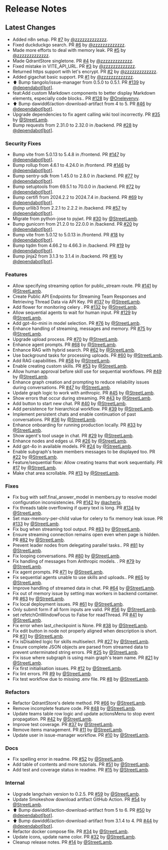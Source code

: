 # Release Notes

## Latest Changes

* Added n8n setup. PR [#7](https://github.com/zzzzzzzzzzzzz/tribe/pull/7) by [@zzzzzzzzzzzzz](https://github.com/zzzzzzzzzzzzz).
* Fixed duckduckgo search. PR [#6](https://github.com/zzzzzzzzzzzzz/tribe/pull/6) by [@zzzzzzzzzzzzz](https://github.com/zzzzzzzzzzzzz).
* Made more efforts to deal with memory leak. PR [#5](https://github.com/zzzzzzzzzzzzz/tribe/pull/5) by [@zzzzzzzzzzzzz](https://github.com/zzzzzzzzzzzzz).
* Made QdrantStore singletone. PR [#4](https://github.com/zzzzzzzzzzzzz/tribe/pull/4) by [@zzzzzzzzzzzzz](https://github.com/zzzzzzzzzzzzz).
* Fixed mistake in VITE_API_URL. PR [#3](https://github.com/zzzzzzzzzzzzz/tribe/pull/3) by [@zzzzzzzzzzzzz](https://github.com/zzzzzzzzzzzzz).
* Returned https support with let's encrypt. PR [#2](https://github.com/zzzzzzzzzzzzz/tribe/pull/2) by [@zzzzzzzzzzzzz](https://github.com/zzzzzzzzzzzzz).
* Added gigachat basic support. PR [#1](https://github.com/zzzzzzzzzzzzz/tribe/pull/1) by [@zzzzzzzzzzzzz](https://github.com/zzzzzzzzzzzzz).
* ⬆ Bump tiangolo/issue-manager from 0.5.0 to 0.5.1. PR [#139](https://github.com/StreetLamb/tribe/pull/139) by [@dependabot[bot]](https://github.com/apps/dependabot).
* feat:Add custom Markdown components to better display Markdown elements, especially code blocks.. PR [#128](https://github.com/StreetLamb/tribe/pull/128) by [@Onelevenvy](https://github.com/Onelevenvy).
* ⬆ Bump dawidd6/action-download-artifact from 4 to 5. PR [#46](https://github.com/StreetLamb/tribe/pull/46) by [@dependabot[bot]](https://github.com/apps/dependabot).
* Upgrade dependencies to fix agent calling wiki tool incorrectly. PR [#35](https://github.com/StreetLamb/tribe/pull/35) by [@StreetLamb](https://github.com/StreetLamb).
* Bump requests from 2.31.0 to 2.32.0 in /backend. PR [#28](https://github.com/StreetLamb/tribe/pull/28) by [@dependabot[bot]](https://github.com/apps/dependabot).

### Security Fixes

* Bump vite from 5.0.13 to 5.4.8 in /frontend. PR [#147](https://github.com/StreetLamb/tribe/pull/147) by [@dependabot[bot]](https://github.com/apps/dependabot).
* Bump rollup from 4.6.1 to 4.24.0 in /frontend. PR [#146](https://github.com/StreetLamb/tribe/pull/146) by [@dependabot[bot]](https://github.com/apps/dependabot).
* Bump sentry-sdk from 1.45.0 to 2.8.0 in /backend. PR [#77](https://github.com/StreetLamb/tribe/pull/77) by [@dependabot[bot]](https://github.com/apps/dependabot).
* Bump setuptools from 69.5.1 to 70.0.0 in /backend. PR [#72](https://github.com/StreetLamb/tribe/pull/72) by [@dependabot[bot]](https://github.com/apps/dependabot).
* Bump certifi from 2024.2.2 to 2024.7.4 in /backend. PR [#69](https://github.com/StreetLamb/tribe/pull/69) by [@dependabot[bot]](https://github.com/apps/dependabot).
* Bump urllib3 from 2.2.1 to 2.2.2 in /backend. PR [#57](https://github.com/StreetLamb/tribe/pull/57) by [@dependabot[bot]](https://github.com/apps/dependabot).
* Migrate from python-jose to pyjwt. PR [#30](https://github.com/StreetLamb/tribe/pull/30) by [@StreetLamb](https://github.com/StreetLamb).
* Bump gunicorn from 21.2.0 to 22.0.0 in /backend. PR [#20](https://github.com/StreetLamb/tribe/pull/20) by [@dependabot[bot]](https://github.com/apps/dependabot).
* Bump vite from 5.0.12 to 5.0.13 in /frontend. PR [#18](https://github.com/StreetLamb/tribe/pull/18) by [@dependabot[bot]](https://github.com/apps/dependabot).
* Bump tqdm from 4.66.2 to 4.66.3 in /backend. PR [#19](https://github.com/StreetLamb/tribe/pull/19) by [@dependabot[bot]](https://github.com/apps/dependabot).
* Bump jinja2 from 3.1.3 to 3.1.4 in /backend. PR [#16](https://github.com/StreetLamb/tribe/pull/16) by [@dependabot[bot]](https://github.com/apps/dependabot).

### Features

* Allow specifying streaming option for public_stream route. PR [#141](https://github.com/StreetLamb/tribe/pull/141) by [@StreetLamb](https://github.com/StreetLamb).
* Create Public API Endpoints for Streaming Team Responses and Retrieving Thread Data via API Key. PR [#137](https://github.com/StreetLamb/tribe/pull/137) by [@StreetLamb](https://github.com/StreetLamb).
* Add flower for monitoring celery . PR [#132](https://github.com/StreetLamb/tribe/pull/132) by [@StreetLamb](https://github.com/StreetLamb).
* Allow sequential agents to wait for human input. PR [#129](https://github.com/StreetLamb/tribe/pull/129) by [@StreetLamb](https://github.com/StreetLamb).
* Add gpt-4o-mini in model selection. PR [#76](https://github.com/StreetLamb/tribe/pull/76) by [@StreetLamb](https://github.com/StreetLamb).
* Enhance handling of streaming, messages and memory. PR [#75](https://github.com/StreetLamb/tribe/pull/75) by [@StreetLamb](https://github.com/StreetLamb).
* Upgrade upload process. PR [#70](https://github.com/StreetLamb/tribe/pull/70) by [@StreetLamb](https://github.com/StreetLamb).
* Enhance agent prompts. PR [#68](https://github.com/StreetLamb/tribe/pull/68) by [@StreetLamb](https://github.com/StreetLamb).
* Enhance RAG with hybrid search. PR [#62](https://github.com/StreetLamb/tribe/pull/62) by [@StreetLamb](https://github.com/StreetLamb).
* Use background tasks for processing uploads. PR [#60](https://github.com/StreetLamb/tribe/pull/60) by [@StreetLamb](https://github.com/StreetLamb).
* Add RAG capabilities. PR [#58](https://github.com/StreetLamb/tribe/pull/58) by [@StreetLamb](https://github.com/StreetLamb).
* Enable creating custom skills. PR [#53](https://github.com/StreetLamb/tribe/pull/53) by [@StreetLamb](https://github.com/StreetLamb).
* Allow human approval before skill use for sequential workflows. PR [#49](https://github.com/StreetLamb/tribe/pull/49) by [@StreetLamb](https://github.com/StreetLamb).
* Enhance graph creation and prompting to reduce reliability issues during conversations. PR [#47](https://github.com/StreetLamb/tribe/pull/47) by [@StreetLamb](https://github.com/StreetLamb).
* Update graph logic to work with anthropic. PR [#45](https://github.com/StreetLamb/tribe/pull/45) by [@StreetLamb](https://github.com/StreetLamb).
* Show errors that occur during streaming. PR [#43](https://github.com/StreetLamb/tribe/pull/43) by [@StreetLamb](https://github.com/StreetLamb).
* Add button to start new chat. PR [#40](https://github.com/StreetLamb/tribe/pull/40) by [@StreetLamb](https://github.com/StreetLamb).
* Add persistence for hierarchical workflow. PR [#39](https://github.com/StreetLamb/tribe/pull/39) by [@StreetLamb](https://github.com/StreetLamb).
* Implement persistent chats and enable continuation of past conversations. PR [#36](https://github.com/StreetLamb/tribe/pull/36) by [@StreetLamb](https://github.com/StreetLamb).
* Enhance onboarding for running production locally. PR [#33](https://github.com/StreetLamb/tribe/pull/33) by [@StreetLamb](https://github.com/StreetLamb).
* Show agent's tool usage in chat. PR [#29](https://github.com/StreetLamb/tribe/pull/29) by [@StreetLamb](https://github.com/StreetLamb).
* Enhance nodes and edges ui. PR [#26](https://github.com/StreetLamb/tribe/pull/26) by [@StreetLamb](https://github.com/StreetLamb).
* Add gpt-4o in available models. PR [#24](https://github.com/StreetLamb/tribe/pull/24) by [@StreetLamb](https://github.com/StreetLamb).
* Enable subgraph's team members messages to be displayed too. PR [#22](https://github.com/StreetLamb/tribe/pull/22) by [@StreetLamb](https://github.com/StreetLamb).
* Feature/sequential flow: Allow creating teams that work sequentially. PR [#17](https://github.com/StreetLamb/tribe/pull/17) by [@StreetLamb](https://github.com/StreetLamb).
* Make chat area scrollable. PR [#13](https://github.com/StreetLamb/tribe/pull/13) by [@StreetLamb](https://github.com/StreetLamb).

### Fixes

* Fix bug with self.final_answer_model in members.py to resolve model configuration inconsistencies. PR [#142](https://github.com/StreetLamb/tribe/pull/142) by [@acherla](https://github.com/acherla).
* Fix threads table overflowing if query text is long. PR [#134](https://github.com/StreetLamb/tribe/pull/134) by [@StreetLamb](https://github.com/StreetLamb).
* Set max-memory-per-child value for celery to fix memory leak issue. PR [#133](https://github.com/StreetLamb/tribe/pull/133) by [@StreetLamb](https://github.com/StreetLamb).
* Fix bug when streaming tool output. PR [#83](https://github.com/StreetLamb/tribe/pull/83) by [@StreetLamb](https://github.com/StreetLamb).
* Ensure streaming connection remains open even when page is hidden. PR [#82](https://github.com/StreetLamb/tribe/pull/82) by [@StreetLamb](https://github.com/StreetLamb).
* Prevent leader nodes from delegating parallel tasks.. PR [#81](https://github.com/StreetLamb/tribe/pull/81) by [@StreetLamb](https://github.com/StreetLamb).
* Fix looping conversations. PR [#80](https://github.com/StreetLamb/tribe/pull/80) by [@StreetLamb](https://github.com/StreetLamb).
* Fix handling of messages from Anthropic models. . PR [#79](https://github.com/StreetLamb/tribe/pull/79) by [@StreetLamb](https://github.com/StreetLamb).
* Fix agent prompts. PR [#71](https://github.com/StreetLamb/tribe/pull/71) by [@StreetLamb](https://github.com/StreetLamb).
* Fix sequential agents unable to use skills and uploads.. PR [#65](https://github.com/StreetLamb/tribe/pull/65) by [@StreetLamb](https://github.com/StreetLamb).
* Improve handling of streamed data in chat. PR [#64](https://github.com/StreetLamb/tribe/pull/64) by [@StreetLamb](https://github.com/StreetLamb).
* Fix out of memory issue by setting max workers in backend container. PR [#63](https://github.com/StreetLamb/tribe/pull/63) by [@StreetLamb](https://github.com/StreetLamb).
* Fix local deployment issues. PR [#61](https://github.com/StreetLamb/tribe/pull/61) by [@StreetLamb](https://github.com/StreetLamb).
* Only submit form if all form inputs are valid. PR [#56](https://github.com/StreetLamb/tribe/pull/56) by [@StreetLamb](https://github.com/StreetLamb).
* set refetchOnWindowFocus to False for readThread. PR [#41](https://github.com/StreetLamb/tribe/pull/41) by [@StreetLamb](https://github.com/StreetLamb).
* Fix error when last_checkpoint is None. PR [#38](https://github.com/StreetLamb/tribe/pull/38) by [@StreetLamb](https://github.com/StreetLamb).
* Fix edit button in node not properly aligned when description is short. PR [#31](https://github.com/StreetLamb/tribe/pull/31) by [@StreetLamb](https://github.com/StreetLamb).
* Fix isDisabled logic for skills multiselect. PR [#27](https://github.com/StreetLamb/tribe/pull/27) by [@StreetLamb](https://github.com/StreetLamb).
* Ensure complete JSON objects are parsed from streamed data to prevent unterminated string errors. PR [#25](https://github.com/StreetLamb/tribe/pull/25) by [@StreetLamb](https://github.com/StreetLamb).
* Fix issue where subgraph is using main graph's team name. PR [#21](https://github.com/StreetLamb/tribe/pull/21) by [@StreetLamb](https://github.com/StreetLamb).
* Fix first initialisation issues. PR [#12](https://github.com/StreetLamb/tribe/pull/12) by [@StreetLamb](https://github.com/StreetLamb).
* Fix lint errors. PR [#9](https://github.com/StreetLamb/tribe/pull/9) by [@StreetLamb](https://github.com/StreetLamb).
* Fix test workflow due to missing .env file. PR [#8](https://github.com/StreetLamb/tribe/pull/8) by [@StreetLamb](https://github.com/StreetLamb).

### Refactors

* Refactor QdrantStore's delete method. PR [#66](https://github.com/StreetLamb/tribe/pull/66) by [@StreetLamb](https://github.com/StreetLamb).
* Remove incomplete feature code. PR [#48](https://github.com/StreetLamb/tribe/pull/48) by [@StreetLamb](https://github.com/StreetLamb).
* Update teams table row logic and update actionsMenu to stop event propagation. PR [#42](https://github.com/StreetLamb/tribe/pull/42) by [@StreetLamb](https://github.com/StreetLamb).
* Improve test coverage. PR [#37](https://github.com/StreetLamb/tribe/pull/37) by [@StreetLamb](https://github.com/StreetLamb).
* Remove items management. PR [#11](https://github.com/StreetLamb/tribe/pull/11) by [@StreetLamb](https://github.com/StreetLamb).
* Update user in issue-manager workflow. PR [#10](https://github.com/StreetLamb/tribe/pull/10) by [@StreetLamb](https://github.com/StreetLamb).

### Docs

* Fix spelling error in readme. PR [#52](https://github.com/StreetLamb/tribe/pull/52) by [@StreetLamb](https://github.com/StreetLamb).
* Add table of contents and more tutorials. PR [#51](https://github.com/StreetLamb/tribe/pull/51) by [@StreetLamb](https://github.com/StreetLamb).
* Add test and coverage status in readme. PR [#15](https://github.com/StreetLamb/tribe/pull/15) by [@StreetLamb](https://github.com/StreetLamb).

### Internal

* Upgrade langchain version to 0.2.5. PR [#59](https://github.com/StreetLamb/tribe/pull/59) by [@StreetLamb](https://github.com/StreetLamb).
* Update Smokeshow download artifact GitHub Action. PR [#54](https://github.com/StreetLamb/tribe/pull/54) by [@StreetLamb](https://github.com/StreetLamb).
* ⬆ Bump dawidd6/action-download-artifact from 5 to 6. PR [#50](https://github.com/StreetLamb/tribe/pull/50) by [@dependabot[bot]](https://github.com/apps/dependabot).
* ⬆ Bump dawidd6/action-download-artifact from 3.1.4 to 4. PR [#44](https://github.com/StreetLamb/tribe/pull/44) by [@dependabot[bot]](https://github.com/apps/dependabot).
* Refactor docker compose file. PR [#34](https://github.com/StreetLamb/tribe/pull/34) by [@StreetLamb](https://github.com/StreetLamb).
* Update icons, update name color. PR [#32](https://github.com/StreetLamb/tribe/pull/32) by [@StreetLamb](https://github.com/StreetLamb).
* Cleanup release notes. PR [#14](https://github.com/StreetLamb/tribe/pull/14) by [@StreetLamb](https://github.com/StreetLamb).
